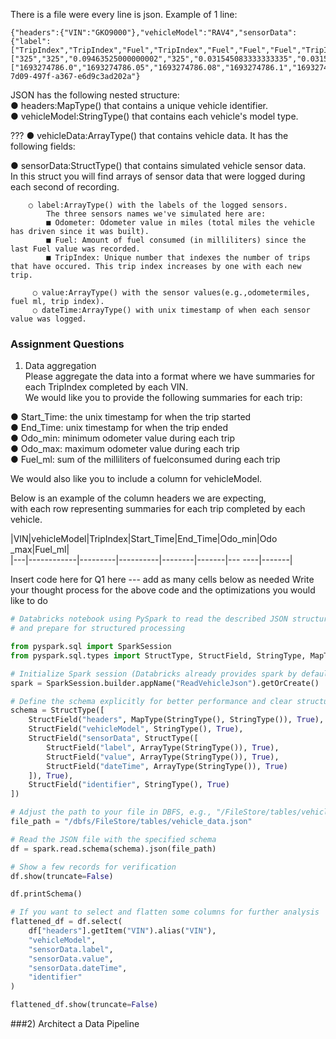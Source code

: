 There is a file were every line is json.
Example of 1 line:
```
{"headers":{"VIN":"GKO9000"},"vehicleModel":"RAV4","sensorData":{"label":["TripIndex","TripIndex","Fuel","TripIndex","Fuel","Fuel","Fuel","TripIndex","Fuel","TripIndex","Fuel","Fuel","Fuel","Fuel","Fuel","Fuel","Fuel","Fuel","Fuel","TripIndex","Fuel","Fuel","Fuel","Fuel","Fuel","Odometer"],"value":["325","325","0.09463525000000002","325","0.031545083333333335","0.031545083333333335","0.05257513888888889","325","0.15772541666666667","325","0.07360519444444445","0.031545083333333335","0.07360519444444445","0.04206011111111111","0.07360519444444445","0.06309016666666667","0.04206011111111111","0.031545083333333335","0.031545083333333335","325","0.07360519444444445","0.04206011111111111","0.05257513888888889","0.05257513888888889","0","20003"],"dateTime":["1693274786.0","1693274786.05","1693274786.08","1693274786.1","1693274786.11","1693274786.14","1693274786.19","1693274786.2","1693274786.34","1693274786.4","1693274786.41","1693274786.44","1693274786.51","1693274786.55","1693274786.62","1693274786.68","1693274786.72","1693274786.75","1693274786.78","1693274786.8","1693274786.85","1693274786.89","1693274786.94","1693274786.99","1693274786.99","1693274786.99"]},"identifier":"436a0117-7d09-497f-a367-e6d9c3ad202a"}

```


JSON  has the following nested structure:  
● headers:MapType() that contains a unique vehicle identifier.  
● vehicleModel:StringType() that contains each vehicle's model type.  

??? ● vehicleData:ArrayType() that contains vehicle data.  It has the following fields:  

● sensorData:StructType() that contains simulated vehicle sensor data.  
In this struct you will find arrays of sensor data that were logged during each second of recording.  
```
    ○ label:ArrayType() with the labels of the logged sensors.
        The three sensors names we've simulated here are:  
        ■ Odometer: Odometer value in miles (total miles the vehicle has driven since it was built).  
        ■ Fuel: Amount of fuel consumed (in milliliters) since the last Fuel value was recorded.  
        ■ TripIndex: Unique number that indexes the number of trips that have occured. This trip index increases by one with each new trip.   

     ○ value:ArrayType() with the sensor values(e.g.,odometermiles, fuel ml, trip index).
     ○ dateTime:ArrayType() with unix timestamp of when each sensor value was logged.
```

### Assignment Questions
1) Data aggregation  
Please aggregate the data into a format where we have summaries for each TripIndex completed by each VIN.  
We would like you to provide the following summaries for each trip:

● Start_Time: the unix timestamp for when the trip started  
● End_Time: unix timestamp for when the trip ended  
● Odo_min: minimum odometer value during each trip  
● Odo_max: maximum odometer value during each trip  
● Fuel_ml: sum of the milliliters of fuelconsumed during each trip  

We would also like you to include a column for vehicleModel.
 
Below is an example of the column headers we are expecting,   
with each row representing summaries for each trip completed by each vehicle.
 

  |VIN|vehicleModel|TripIndex|Start_Time|End_Time|Odo_min|Odo
  _max|Fuel_ml|  
  |---|------------|---------|----------|--------|-------|---
  ----|-------|
  
  Insert code here for Q1 here --- add as many cells below as needed
 Write your thought process for the above code and the optimizations you would like to do


```python
# Databricks notebook using PySpark to read the described JSON structure into a DataFrame
# and prepare for structured processing

from pyspark.sql import SparkSession
from pyspark.sql.types import StructType, StructField, StringType, MapType, ArrayType

# Initialize Spark session (Databricks already provides spark by default)
spark = SparkSession.builder.appName("ReadVehicleJson").getOrCreate()

# Define the schema explicitly for better performance and clear structure
schema = StructType([
    StructField("headers", MapType(StringType(), StringType()), True),
    StructField("vehicleModel", StringType(), True),
    StructField("sensorData", StructType([
        StructField("label", ArrayType(StringType()), True),
        StructField("value", ArrayType(StringType()), True),
        StructField("dateTime", ArrayType(StringType()), True)
    ]), True),
    StructField("identifier", StringType(), True)
])

# Adjust the path to your file in DBFS, e.g., "/FileStore/tables/vehicle_data.json"
file_path = "/dbfs/FileStore/tables/vehicle_data.json"

# Read the JSON file with the specified schema
df = spark.read.schema(schema).json(file_path)

# Show a few records for verification
df.show(truncate=False)

df.printSchema()

# If you want to select and flatten some columns for further analysis
flattened_df = df.select(
    df["headers"].getItem("VIN").alias("VIN"),
    "vehicleModel",
    "sensorData.label",
    "sensorData.value",
    "sensorData.dateTime",
    "identifier"
)

flattened_df.show(truncate=False)


```



###2) Architect a Data Pipeline
